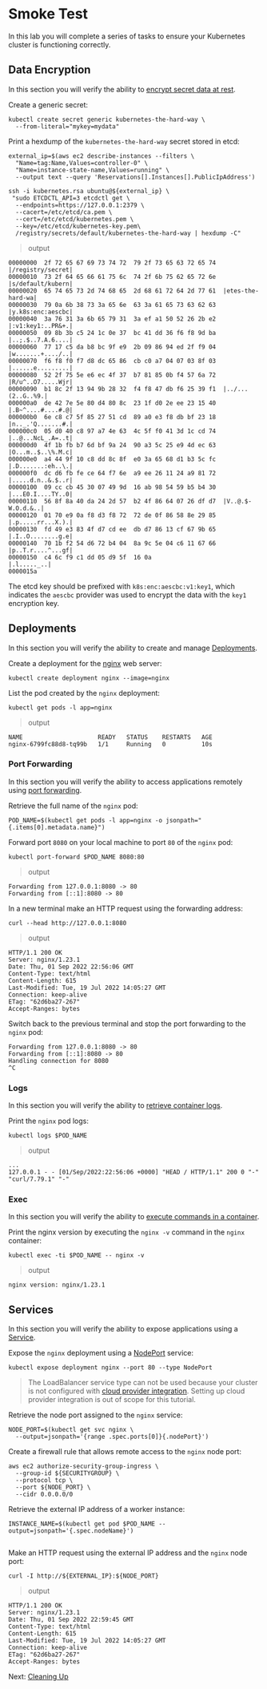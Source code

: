 # Smoke Test

In this lab you will complete a series of tasks to ensure your Kubernetes cluster is functioning correctly.

## Data Encryption

In this section you will verify the ability to [encrypt secret data at rest](https://kubernetes.io/docs/tasks/administer-cluster/encrypt-data/#verifying-that-data-is-encrypted).

Create a generic secret:

```
kubectl create secret generic kubernetes-the-hard-way \
  --from-literal="mykey=mydata"
```

Print a hexdump of the `kubernetes-the-hard-way` secret stored in etcd:

```
external_ip=$(aws ec2 describe-instances --filters \
  "Name=tag:Name,Values=controller-0" \
  "Name=instance-state-name,Values=running" \
  --output text --query 'Reservations[].Instances[].PublicIpAddress')

ssh -i kubernetes.rsa ubuntu@${external_ip} \
 "sudo ETCDCTL_API=3 etcdctl get \
  --endpoints=https://127.0.0.1:2379 \
  --cacert=/etc/etcd/ca.pem \
  --cert=/etc/etcd/kubernetes.pem \
  --key=/etc/etcd/kubernetes-key.pem\
  /registry/secrets/default/kubernetes-the-hard-way | hexdump -C"
```

> output

```
00000000  2f 72 65 67 69 73 74 72  79 2f 73 65 63 72 65 74  |/registry/secret|
00000010  73 2f 64 65 66 61 75 6c  74 2f 6b 75 62 65 72 6e  |s/default/kubern|
00000020  65 74 65 73 2d 74 68 65  2d 68 61 72 64 2d 77 61  |etes-the-hard-wa|
00000030  79 0a 6b 38 73 3a 65 6e  63 3a 61 65 73 63 62 63  |y.k8s:enc:aescbc|
00000040  3a 76 31 3a 6b 65 79 31  3a ef a1 50 52 26 2b e2  |:v1:key1:..PR&+.|
00000050  09 8b 3b c5 24 1c 0e 37  bc 41 dd 36 f6 f8 9d ba  |..;.$..7.A.6....|
00000060  77 17 c5 da b8 bc 9f e9  2b 09 86 94 ed 2f f9 04  |w.......+..../..|
00000070  f6 f8 f0 f7 d8 dc 65 86  cb c0 a7 04 07 03 8f 03  |......e.........|
00000080  52 2f 75 5e e6 ec 4f 37  b7 81 85 0b f4 57 6a 72  |R/u^..O7.....Wjr|
00000090  b1 8c 2f 13 94 9b 28 32  f4 f8 47 db f6 25 39 f1  |../...(2..G..%9.|
000000a0  de 42 7e 5e 80 d4 80 8c  23 1f d0 2e ee 23 15 40  |.B~^....#....#.@|
000000b0  6e c8 c7 5f 85 27 51 cd  89 a0 e3 f8 db bf 23 18  |n.._.'Q.......#.|
000000c0  05 d0 40 c8 97 a7 4e 63  4c 5f f0 41 3d 1c cd 74  |..@...NcL_.A=..t|
000000d0  4f 1b fb b7 6d bf 9a 24  90 a3 5c 25 e9 4d ec 63  |O...m..$..\%.M.c|
000000e0  a4 44 9f 10 c8 dd 8c 8f  e0 3a 65 68 d1 b3 5c fc  |.D.......:eh..\.|
000000f0  dc d6 fb fe ce 64 f7 6e  a9 ee 26 11 24 a9 81 72  |.....d.n..&.$..r|
00000100  09 cc cb 45 30 07 49 9d  16 ab 98 54 59 b5 b4 30  |...E0.I....TY..0|
00000110  56 8f 8a 40 da 24 2d 57  b2 4f 86 64 07 26 df d7  |V..@.$-W.O.d.&..|
00000120  01 70 e9 0a f8 d3 f8 72  72 de 0f 86 58 8e 29 85  |.p.....rr...X.).|
00000130  fd 49 e3 83 4f d7 cd ee  db d7 86 13 cf 67 9b 65  |.I..O........g.e|
00000140  70 1b f2 54 d6 72 b4 04  8a 9c 5e 04 c6 11 67 66  |p..T.r....^...gf|
00000150  c4 6c f9 c1 dd 05 d9 5f  16 0a                    |.l....._..|
0000015a
```

The etcd key should be prefixed with `k8s:enc:aescbc:v1:key1`, which indicates the `aescbc` provider was used to encrypt the data with the `key1` encryption key.

## Deployments

In this section you will verify the ability to create and manage [Deployments](https://kubernetes.io/docs/concepts/workloads/controllers/deployment/).

Create a deployment for the [nginx](https://nginx.org/en/) web server:

```
kubectl create deployment nginx --image=nginx
```

List the pod created by the `nginx` deployment:

```
kubectl get pods -l app=nginx
```

> output

```
NAME                     READY   STATUS    RESTARTS   AGE
nginx-6799fc88d8-tq99b   1/1     Running   0          10s
```

### Port Forwarding

In this section you will verify the ability to access applications remotely using [port forwarding](https://kubernetes.io/docs/tasks/access-application-cluster/port-forward-access-application-cluster/).

Retrieve the full name of the `nginx` pod:

```
POD_NAME=$(kubectl get pods -l app=nginx -o jsonpath="{.items[0].metadata.name}")
```

Forward port `8080` on your local machine to port `80` of the `nginx` pod:

```
kubectl port-forward $POD_NAME 8080:80
```

> output

```
Forwarding from 127.0.0.1:8080 -> 80
Forwarding from [::1]:8080 -> 80
```

In a new terminal make an HTTP request using the forwarding address:

```
curl --head http://127.0.0.1:8080
```

> output

```
HTTP/1.1 200 OK
Server: nginx/1.23.1
Date: Thu, 01 Sep 2022 22:56:06 GMT
Content-Type: text/html
Content-Length: 615
Last-Modified: Tue, 19 Jul 2022 14:05:27 GMT
Connection: keep-alive
ETag: "62d6ba27-267"
Accept-Ranges: bytes
```

Switch back to the previous terminal and stop the port forwarding to the `nginx` pod:

```
Forwarding from 127.0.0.1:8080 -> 80
Forwarding from [::1]:8080 -> 80
Handling connection for 8080
^C
```

### Logs

In this section you will verify the ability to [retrieve container logs](https://kubernetes.io/docs/concepts/cluster-administration/logging/).

Print the `nginx` pod logs:

```
kubectl logs $POD_NAME
```

> output

```
...
127.0.0.1 - - [01/Sep/2022:22:56:06 +0000] "HEAD / HTTP/1.1" 200 0 "-" "curl/7.79.1" "-"
```

### Exec

In this section you will verify the ability to [execute commands in a container](https://kubernetes.io/docs/tasks/debug-application-cluster/get-shell-running-container/#running-individual-commands-in-a-container).

Print the nginx version by executing the `nginx -v` command in the `nginx` container:

```
kubectl exec -ti $POD_NAME -- nginx -v
```

> output

```
nginx version: nginx/1.23.1
```

## Services

In this section you will verify the ability to expose applications using a [Service](https://kubernetes.io/docs/concepts/services-networking/service/).

Expose the `nginx` deployment using a [NodePort](https://kubernetes.io/docs/concepts/services-networking/service/#type-nodeport) service:

```
kubectl expose deployment nginx --port 80 --type NodePort
```

> The LoadBalancer service type can not be used because your cluster is not configured with [cloud provider integration](https://kubernetes.io/docs/getting-started-guides/scratch/#cloud-provider). Setting up cloud provider integration is out of scope for this tutorial.

Retrieve the node port assigned to the `nginx` service:

```
NODE_PORT=$(kubectl get svc nginx \
  --output=jsonpath='{range .spec.ports[0]}{.nodePort}')
```

Create a firewall rule that allows remote access to the `nginx` node port:

```
aws ec2 authorize-security-group-ingress \
  --group-id ${SECURITYGROUP} \
  --protocol tcp \
  --port ${NODE_PORT} \
  --cidr 0.0.0.0/0
```

Retrieve the external IP address of a worker instance:

```
INSTANCE_NAME=$(kubectl get pod $POD_NAME --output=jsonpath='{.spec.nodeName}')


```

Make an HTTP request using the external IP address and the `nginx` node port:

```
curl -I http://${EXTERNAL_IP}:${NODE_PORT}
```

> output

```
HTTP/1.1 200 OK
Server: nginx/1.23.1
Date: Thu, 01 Sep 2022 22:59:45 GMT
Content-Type: text/html
Content-Length: 615
Last-Modified: Tue, 19 Jul 2022 14:05:27 GMT
Connection: keep-alive
ETag: "62d6ba27-267"
Accept-Ranges: bytes
```

Next: [Cleaning Up](14-cleanup.md)
